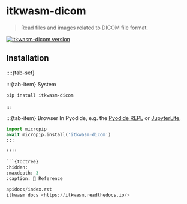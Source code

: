 itkwasm-dicom
=======

> Read files and images related to DICOM file format.

[![itkwasm-dicom version](https://badge.fury.io/py/itkwasm_dicom.svg)](https://pypi.org/project/itkwasm_dicom/)

## Installation

::::{tab-set}

:::{tab-item} System
```shell
pip install itkwasm-dicom
```
:::

:::{tab-item} Browser
In Pyodide, e.g. the [Pyodide REPL](https://pyodide.org/en/stable/console.html) or [JupyterLite](https://jupyterlite.readthedocs.io/en/latest/try/lab),

```python
import micropip
await micropip.install('itkwasm-dicom')
:::

::::

```{toctree}
:hidden:
:maxdepth: 3
:caption: 📖 Reference

apidocs/index.rst
itkwasm docs <https://itkwasm.readthedocs.io/>
```